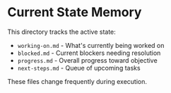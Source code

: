 # Current State Memory

This directory tracks the active state:

- `working-on.md` - What's currently being worked on
- `blocked.md` - Current blockers needing resolution
- `progress.md` - Overall progress toward objective
- `next-steps.md` - Queue of upcoming tasks

These files change frequently during execution.